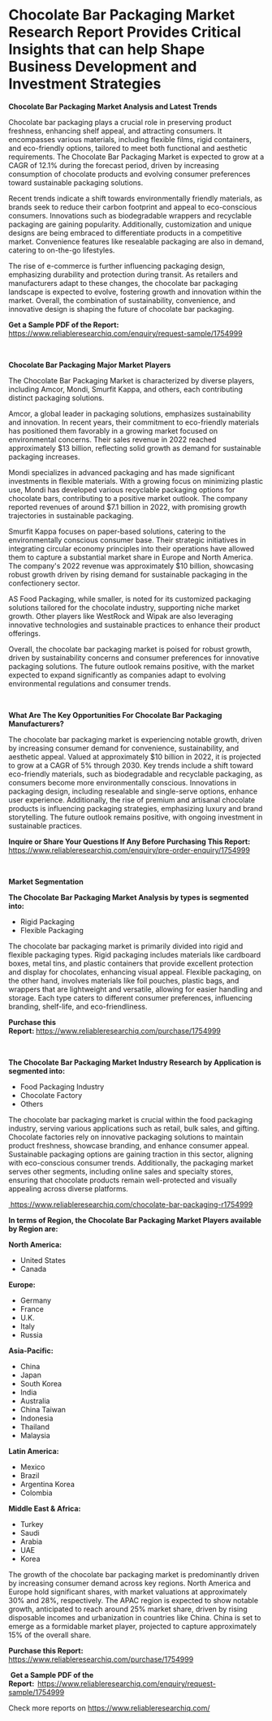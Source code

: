 <p><h1>Chocolate Bar Packaging Market Research Report Provides Critical Insights that can help Shape Business Development and Investment Strategies</h1></p><p><strong>Chocolate Bar Packaging Market Analysis and Latest Trends</strong></p>
<p><p>Chocolate bar packaging plays a crucial role in preserving product freshness, enhancing shelf appeal, and attracting consumers. It encompasses various materials, including flexible films, rigid containers, and eco-friendly options, tailored to meet both functional and aesthetic requirements. The Chocolate Bar Packaging Market is expected to grow at a CAGR of 12.1% during the forecast period, driven by increasing consumption of chocolate products and evolving consumer preferences toward sustainable packaging solutions.</p><p>Recent trends indicate a shift towards environmentally friendly materials, as brands seek to reduce their carbon footprint and appeal to eco-conscious consumers. Innovations such as biodegradable wrappers and recyclable packaging are gaining popularity. Additionally, customization and unique designs are being embraced to differentiate products in a competitive market. Convenience features like resealable packaging are also in demand, catering to on-the-go lifestyles.</p><p>The rise of e-commerce is further influencing packaging design, emphasizing durability and protection during transit. As retailers and manufacturers adapt to these changes, the chocolate bar packaging landscape is expected to evolve, fostering growth and innovation within the market. Overall, the combination of sustainability, convenience, and innovative design is shaping the future of chocolate bar packaging.</p></p>
<p><strong>Get a Sample PDF of the Report:&nbsp;</strong> <a href="https://www.reliableresearchiq.com/enquiry/request-sample/1754999?utm_campaign=3026&utm_medium=2&utm_source=Github&utm_content=ia&utm_term=01042025&utm_id=chocolate-bar-packaging">https://www.reliableresearchiq.com/enquiry/request-sample/1754999</a></p>
<p>&nbsp;</p>
<p><strong>Chocolate Bar Packaging Major Market Players</strong></p>
<p><p>The Chocolate Bar Packaging Market is characterized by diverse players, including Amcor, Mondi, Smurfit Kappa, and others, each contributing distinct packaging solutions. </p><p>Amcor, a global leader in packaging solutions, emphasizes sustainability and innovation. In recent years, their commitment to eco-friendly materials has positioned them favorably in a growing market focused on environmental concerns. Their sales revenue in 2022 reached approximately $13 billion, reflecting solid growth as demand for sustainable packaging increases.</p><p>Mondi specializes in advanced packaging and has made significant investments in flexible materials. With a growing focus on minimizing plastic use, Mondi has developed various recyclable packaging options for chocolate bars, contributing to a positive market outlook. The company reported revenues of around $7.1 billion in 2022, with promising growth trajectories in sustainable packaging.</p><p>Smurfit Kappa focuses on paper-based solutions, catering to the environmentally conscious consumer base. Their strategic initiatives in integrating circular economy principles into their operations have allowed them to capture a substantial market share in Europe and North America. The company's 2022 revenue was approximately $10 billion, showcasing robust growth driven by rising demand for sustainable packaging in the confectionery sector.</p><p>AS Food Packaging, while smaller, is noted for its customized packaging solutions tailored for the chocolate industry, supporting niche market growth. Other players like WestRock and Wipak are also leveraging innovative technologies and sustainable practices to enhance their product offerings.</p><p>Overall, the chocolate bar packaging market is poised for robust growth, driven by sustainability concerns and consumer preferences for innovative packaging solutions. The future outlook remains positive, with the market expected to expand significantly as companies adapt to evolving environmental regulations and consumer trends.</p></p>
<p>&nbsp;</p>
<p><strong>What Are The Key Opportunities For Chocolate Bar Packaging Manufacturers?</strong></p>
<p><p>The chocolate bar packaging market is experiencing notable growth, driven by increasing consumer demand for convenience, sustainability, and aesthetic appeal. Valued at approximately $10 billion in 2022, it is projected to grow at a CAGR of 5% through 2030. Key trends include a shift toward eco-friendly materials, such as biodegradable and recyclable packaging, as consumers become more environmentally conscious. Innovations in packaging design, including resealable and single-serve options, enhance user experience. Additionally, the rise of premium and artisanal chocolate products is influencing packaging strategies, emphasizing luxury and brand storytelling. The future outlook remains positive, with ongoing investment in sustainable practices.</p></p>
<p><strong>Inquire or Share Your Questions If Any Before Purchasing This Report:</strong> <a href="https://www.reliableresearchiq.com/enquiry/pre-order-enquiry/1754999?utm_campaign=3026&utm_medium=2&utm_source=Github&utm_content=ia&utm_term=01042025&utm_id=chocolate-bar-packaging">https://www.reliableresearchiq.com/enquiry/pre-order-enquiry/1754999</a></p>
<p>&nbsp;</p>
<p><strong>Market Segmentation</strong></p>
<p><strong>The Chocolate Bar Packaging Market Analysis by types is segmented into:</strong></p>
<p><ul><li>Rigid Packaging</li><li>Flexible Packaging</li></ul></p>
<p><p>The chocolate bar packaging market is primarily divided into rigid and flexible packaging types. Rigid packaging includes materials like cardboard boxes, metal tins, and plastic containers that provide excellent protection and display for chocolates, enhancing visual appeal. Flexible packaging, on the other hand, involves materials like foil pouches, plastic bags, and wrappers that are lightweight and versatile, allowing for easier handling and storage. Each type caters to different consumer preferences, influencing branding, shelf-life, and eco-friendliness.</p></p>
<p><strong>Purchase this Report:&nbsp;</strong><a href="https://www.reliableresearchiq.com/purchase/1754999?utm_campaign=3026&utm_medium=2&utm_source=Github&utm_content=ia&utm_term=01042025&utm_id=chocolate-bar-packaging">https://www.reliableresearchiq.com/purchase/1754999</a></p>
<p>&nbsp;</p>
<p><strong>The Chocolate Bar Packaging Market Industry Research by Application is segmented into:</strong></p>
<p><ul><li>Food Packaging Industry</li><li>Chocolate Factory</li><li>Others</li></ul></p>
<p><p>The chocolate bar packaging market is crucial within the food packaging industry, serving various applications such as retail, bulk sales, and gifting. Chocolate factories rely on innovative packaging solutions to maintain product freshness, showcase branding, and enhance consumer appeal. Sustainable packaging options are gaining traction in this sector, aligning with eco-conscious consumer trends. Additionally, the packaging market serves other segments, including online sales and specialty stores, ensuring that chocolate products remain well-protected and visually appealing across diverse platforms.</p></p>
<p><a href="https://www.reliableresearchiq.com/chocolate-bar-packaging-r1754999?utm_campaign=3026&utm_medium=2&utm_source=Github&utm_content=ia&utm_term=01042025&utm_id=chocolate-bar-packaging">&nbsp;https://www.reliableresearchiq.com/chocolate-bar-packaging-r1754999</a></p>
<p><strong>In terms of Region, the Chocolate Bar Packaging Market Players available by Region are:</strong></p>
<p>
    <p> <strong> North America: </strong>
        <ul>
            <li>United States</li>
            <li>Canada</li>
        </ul>
        </p> 
    <p> <strong> Europe: </strong>
        <ul>
            <li>Germany</li>
            <li>France</li>
            <li>U.K.</li>
            <li>Italy</li>
            <li>Russia</li>
        </ul>
        </p> 
    <p> <strong> Asia-Pacific: </strong>
        <ul>
            <li>China</li>
            <li>Japan</li>
            <li>South Korea</li>
            <li>India</li>
            <li>Australia</li>
            <li>China Taiwan</li>
            <li>Indonesia</li>
            <li>Thailand</li>
            <li>Malaysia</li>
        </ul>
        </p> 
    <p> <strong> Latin America: </strong>
        <ul>
            <li>Mexico</li>
            <li>Brazil</li>
            <li>Argentina Korea</li>
            <li>Colombia</li>
        </ul>
        </p> 
    <p> <strong> Middle East & Africa: </strong>
        <ul>
            <li>Turkey</li>
            <li>Saudi</li>
            <li>Arabia</li>
            <li>UAE</li>
            <li>Korea</li>
        </ul>
    </p>
    </p>
<p><p>The growth of the chocolate bar packaging market is predominantly driven by increasing consumer demand across key regions. North America and Europe hold significant shares, with market valuations at approximately 30% and 28%, respectively. The APAC region is expected to show notable growth, anticipated to reach around 25% market share, driven by rising disposable incomes and urbanization in countries like China. China is set to emerge as a formidable market player, projected to capture approximately 15% of the overall share.</p></p>
<p><strong>Purchase this Report: </strong><a href="https://www.reliableresearchiq.com/purchase/1754999?utm_campaign=3026&utm_medium=2&utm_source=Github&utm_content=ia&utm_term=01042025&utm_id=chocolate-bar-packaging">https://www.reliableresearchiq.com/purchase/1754999</a></p>
<p>&nbsp;<strong>Get a Sample PDF of the Report:&nbsp;&nbsp;</strong><a href="https://www.reliableresearchiq.com/enquiry/request-sample/1754999?utm_campaign=3026&utm_medium=2&utm_source=Github&utm_content=ia&utm_term=01042025&utm_id=chocolate-bar-packaging">https://www.reliableresearchiq.com/enquiry/request-sample/1754999</a></p>
<p><strong></strong></p>
<p>Check more reports on <a href="https://www.reliableresearchiq.com/?utm_campaign=3026&utm_medium=2&utm_source=Github&utm_content=ia&utm_term=01042025&utm_id=chocolate-bar-packaging">https://www.reliableresearchiq.com/</a></p>